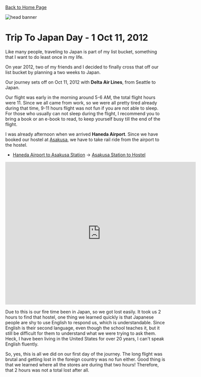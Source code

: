 [Back to Home Page](/)

<img src="https://s3-us-west-2.amazonaws.com/websiteportfolio2017/images/Japan/header/jpheader2.jpg" alt="head banner">

# Trip To Japan Day - 1 Oct 11, 2012

Like many people, traveling to Japan is part of my list bucket, something that I want to do least once in my life.

On year 2012, two of my friends and I  decided to finally cross that off our list bucket by planning a two weeks to Japan.

Our journey sets off on Oct 11, 2012 with  **Delta Air Lines**, from Seattle to Japan.

Our flight was early in the morning around 5-6 AM, the total flight hours were 11. Since we all came from work, so we were all pretty tired already during that time, 9-11 hours flight was not fun if you are not able to sleep. For those who usually can not sleep during the flight, I recommend you to bring a book or an e-book to read, to keep yourself busy till the end of the flight.


I was already afternoon when we arrived **Haneda Airport**. Since we have booked our hostel at [Asakusa](https://goo.gl/maps/gD7rsXhHbrS2), we have to take rail ride from the airport to the hostel.

- [Haneda Airport to Asakusa Station](https://goo.gl/maps/3CV99Fff5rP2) -> [Asakusa Station to Hostel](https://goo.gl/maps/bzN6zWhfq712)

<iframe src="https://www.google.com/maps/embed?pb=!1m28!1m12!1m3!1d3239.4405200166925!2d139.79355929990953!3d35.71538314075894!2m3!1f0!2f0!3f0!3m2!1i1024!2i768!4f13.1!4m13!3e2!4m5!1s0x60188eebfed4acc9%3A0xf51bf118d09db22e!2z44K144Oz44OR44Os44K55qSN56u5LCBKYXBhbiwg44CSMTExLTAwMzIgVMWNa3nFjS10bywgVGFpdMWNLWt1LCBBc2FrdXNhLCA1IENob21l4oiSNjfiiJI5!3m2!1d35.7216081!2d139.7981024!4m5!1s0x60188ec690127e2f%3A0xf41f021a3a02cff0!2sAsakusa+Station%2C+Japan!3m2!1d35.7105216!2d139.7978637!5e0!3m2!1sen!2sus!4v1509858299880" width="600" height="450" frameborder="0" style="border:0" allowfullscreen></iframe>

Due to this is our fire time been in Japan, so we got lost easily. It took us 2 hours to find that hostel, one thing we learned quickly is that Japanese people are shy to use English to respond us, which is understandable. Since English is their second language, even though the school teaches it, but it still be difficult for them to understand what we were trying to ask them. Heck, I have been living in the United States for over 20 years, I can't speak English fluently.

So, yes, this is all we did on our first day of the journey. The long flight was brutal and getting lost in the foreign country was no fun either. Good thing is that we learned where all the stores are during that two hours! Therefore, that 2 hours was not a total lost after all.
